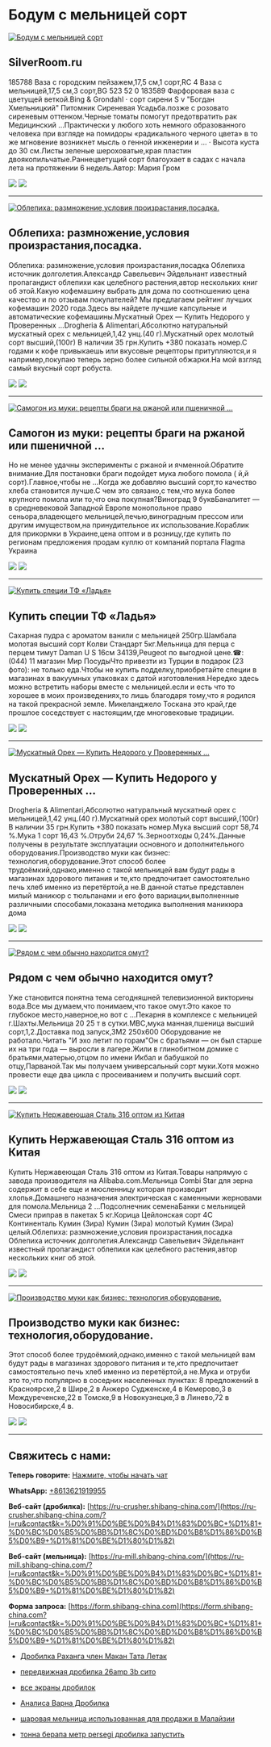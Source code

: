 # Бодум с мельницей сорт

<a href="https://swt.shibang-china.com/?l=ru&img&k=%D0%91%D0%BE%D0%B4%D1%83%D0%BC+%D1%81+%D0%BC%D0%B5%D0%BB%D1%8C%D0%BD%D0%B8%D1%86%D0%B5%D0%B9+%D1%81%D0%BE%D1%80%D1%82" target="_blank">![Бодум с мельницей сорт](http://static.shibang-china.com/all-800x300/833.jpg)</a>

## SilverRoom.ru
185788 Ваза с городским пейзажем,17,5 см,1 сорт,RC 4 Ваза с мельницей,17,5 см,3 сорт,BG 523 52 0 183589 Фарфоровая ваза с цветущей веткой.Bing &amp; Grondahl&nbsp;&#0183;&#32;сорт сирени S v &quot;Богдан Хмельницкий&quot; Питомник Сиреневая Усадьба.позже с розовато сиреневым оттенком.Черные томаты помогут предотвратить рак Медицинский …Практически у любого хоть немного образованного человека при взгляде на помидоры &#171;радикального черного цвета&#187; в то же мгновение возникнет мысль о генной инженерии и …&nbsp;&#0183;&#32;Высота куста до 30 см.Листы зеленые шероховатые,края пластин двоякопильчатые.Раннецветущий сорт благоухает в садах с начала лета на протяжении 6 недель.Автор: Мария Гром


<a href="https://whatsapp.shibangsoft.com/WhatsApp.php" target="_blank" title="WhatsApp">![](http://static.shibang-china.com/icon/whatsapp.png)</a> <a href="https://swt.shibang-china.com/?l=ru&icon&k=%D0%91%D0%BE%D0%B4%D1%83%D0%BC+%D1%81+%D0%BC%D0%B5%D0%BB%D1%8C%D0%BD%D0%B8%D1%86%D0%B5%D0%B9+%D1%81%D0%BE%D1%80%D1%82" target="_blank">![](http://static.shibang-china.com/icon/chat-ru.png)</a>

---

<a href="https://swt.shibang-china.com/?l=ru&img&k=%D0%91%D0%BE%D0%B4%D1%83%D0%BC+%D1%81+%D0%BC%D0%B5%D0%BB%D1%8C%D0%BD%D0%B8%D1%86%D0%B5%D0%B9+%D1%81%D0%BE%D1%80%D1%82" target="_blank">![Облепиха: размножение,условия произрастания,посадка.](http://static.shibang-china.com/all-800x300/1411.jpg)</a>

## Облепиха: размножение,условия произрастания,посадка.
Облепиха: размножение,условия произрастания,посадка Облепиха источник долголетия.Александр Савельевич Эйдельнант известный пропагандист облепихи как целебного растения,автор нескольких книг об этой.Какую кофемашину выбрать для дома по соотношению цена качество и по отзывам покупателей? Мы предлагаем рейтинг лучших кофемашин 2020 года.Здесь вы найдете лучшие капсульные и автоматические кофемашины.Мускатный Орех — Купить Недорого у Проверенных …Drogheria &amp; Alimentari,Абсолютно натуральный мускатный орех с мельницей,1,42 унц.(40 г).Мускатный орех молотый сорт высший,(100г) В наличии 35 грн.Купить +380 показать номер.С годами к кофе привыкаешь или вкусовые рецепторы притупляются,и я например,покупаю теперь зерно более сильной обжарки.На мой взгляд самый вкусный сорт робуста.


<a href="https://whatsapp.shibangsoft.com/WhatsApp.php" target="_blank" title="WhatsApp">![](http://static.shibang-china.com/icon/whatsapp.png)</a> <a href="https://swt.shibang-china.com/?l=ru&icon&k=%D0%91%D0%BE%D0%B4%D1%83%D0%BC+%D1%81+%D0%BC%D0%B5%D0%BB%D1%8C%D0%BD%D0%B8%D1%86%D0%B5%D0%B9+%D1%81%D0%BE%D1%80%D1%82" target="_blank">![](http://static.shibang-china.com/icon/chat-ru.png)</a>

---

<a href="https://swt.shibang-china.com/?l=ru&img&k=%D0%91%D0%BE%D0%B4%D1%83%D0%BC+%D1%81+%D0%BC%D0%B5%D0%BB%D1%8C%D0%BD%D0%B8%D1%86%D0%B5%D0%B9+%D1%81%D0%BE%D1%80%D1%82" target="_blank">![Самогон из муки: рецепты браги на ржаной или пшеничной …](http://static.shibang-china.com/all-800x300/1335.jpg)</a>

## Самогон из муки: рецепты браги на ржаной или пшеничной …
Но не менее удачны эксперименты с ржаной и ячменной.Обратите внимание.Для постановки браги подойдет мука любого помола ( й,й сорт).Главное,чтобы не …Когда же добавляю высший сорт,то качество хлеба становится лучше.С чем это связано,с тем,что мука более крупного помола или то,что она покупная?Виноград 9 буквБаналитет — в средневековой Западной Европе монопольное право сеньора,владеющего мельницей,печью,виноградным прессом или другим имуществом,на принудительное их использование.Кораблик для прикормки в Украине,цена оптом и в розницу,где купить по регионам предложения продам куплю от компаний портала Flagma Украина


<a href="https://whatsapp.shibangsoft.com/WhatsApp.php" target="_blank" title="WhatsApp">![](http://static.shibang-china.com/icon/whatsapp.png)</a> <a href="https://swt.shibang-china.com/?l=ru&icon&k=%D0%91%D0%BE%D0%B4%D1%83%D0%BC+%D1%81+%D0%BC%D0%B5%D0%BB%D1%8C%D0%BD%D0%B8%D1%86%D0%B5%D0%B9+%D1%81%D0%BE%D1%80%D1%82" target="_blank">![](http://static.shibang-china.com/icon/chat-ru.png)</a>

---

<a href="https://swt.shibang-china.com/?l=ru&img&k=%D0%91%D0%BE%D0%B4%D1%83%D0%BC+%D1%81+%D0%BC%D0%B5%D0%BB%D1%8C%D0%BD%D0%B8%D1%86%D0%B5%D0%B9+%D1%81%D0%BE%D1%80%D1%82" target="_blank">![Купить специи ТФ &#171;Ладья&#187;](http://static.shibang-china.com/all-800x300/1124.jpg)</a>

## Купить специи ТФ &#171;Ладья&#187;
Сахарная пудра с ароматом ванили с мельницей 250гр.Шамбала молотая высший сорт Колви Стандарт 5кг.Мельница для перца с перцем тимут Daman U S 16см 34139,Peugeot по выгодной цене.☎: (044) 11 магазин Мир ПосудыЧто привезти из Турции в подарок (23 фото): не только еда.Чтобы не купить подделку,приобретайте специи в магазинах в вакуумных упаковках с датой изготовления.Нередко здесь можно встретить наборы вместе с мельницей.eсли и есть что то хорошее в моих произведениях,то лишь благодаря тому,что я родился на такой прекрасной земле. Микеланджело Тоскана это край,где прошлое соседствует с настоящим,где многовековые традиции.


<a href="https://whatsapp.shibangsoft.com/WhatsApp.php" target="_blank" title="WhatsApp">![](http://static.shibang-china.com/icon/whatsapp.png)</a> <a href="https://swt.shibang-china.com/?l=ru&icon&k=%D0%91%D0%BE%D0%B4%D1%83%D0%BC+%D1%81+%D0%BC%D0%B5%D0%BB%D1%8C%D0%BD%D0%B8%D1%86%D0%B5%D0%B9+%D1%81%D0%BE%D1%80%D1%82" target="_blank">![](http://static.shibang-china.com/icon/chat-ru.png)</a>

---

<a href="https://swt.shibang-china.com/?l=ru&img&k=%D0%91%D0%BE%D0%B4%D1%83%D0%BC+%D1%81+%D0%BC%D0%B5%D0%BB%D1%8C%D0%BD%D0%B8%D1%86%D0%B5%D0%B9+%D1%81%D0%BE%D1%80%D1%82" target="_blank">![Мускатный Орех — Купить Недорого у Проверенных …](http://static.shibang-china.com/all-800x300/1329.jpg)</a>

## Мускатный Орех — Купить Недорого у Проверенных …
Drogheria &amp; Alimentari,Абсолютно натуральный мускатный орех с мельницей,1,42 унц.(40 г).Мускатный орех молотый сорт высший,(100г) В наличии 35 грн.Купить +380 показать номер.Мука высший сорт 58,74 %.Мука 1 сорт 16,43 %.Отруби 24,67 %.Зерноотходы 0,24%.Данные получены в результате эксплуатации основного и дополнительного оборудования.Производство муки как бизнес: технология,оборудование.Этот способ более трудоёмкий,однако,именно с такой мельницей вам будут рады в магазинах здорового питания и те,кто предпочитает самостоятельно печь хлеб именно из перетёртой,а не.В данной статье представлен милый маникюр с тюльпанами и его фото вариации,выполненные различными способами,показана методика выполнения маникюра дома


<a href="https://whatsapp.shibangsoft.com/WhatsApp.php" target="_blank" title="WhatsApp">![](http://static.shibang-china.com/icon/whatsapp.png)</a> <a href="https://swt.shibang-china.com/?l=ru&icon&k=%D0%91%D0%BE%D0%B4%D1%83%D0%BC+%D1%81+%D0%BC%D0%B5%D0%BB%D1%8C%D0%BD%D0%B8%D1%86%D0%B5%D0%B9+%D1%81%D0%BE%D1%80%D1%82" target="_blank">![](http://static.shibang-china.com/icon/chat-ru.png)</a>

---

<a href="https://swt.shibang-china.com/?l=ru&img&k=%D0%91%D0%BE%D0%B4%D1%83%D0%BC+%D1%81+%D0%BC%D0%B5%D0%BB%D1%8C%D0%BD%D0%B8%D1%86%D0%B5%D0%B9+%D1%81%D0%BE%D1%80%D1%82" target="_blank">![Рядом с чем обычно находится омут?](http://static.shibang-china.com/all-800x300/911.jpg)</a>

## Рядом с чем обычно находится омут?
Уже становится понятна тема сегодняшней телевизионной викторины вода.Все мы думаем,что понимаем,что такое омут.Это какое то глубокое место,наверное,но вот с …Пекарня в комплексе с мельницей г.Шахты.Мельница 20 25 т в сутки.МВС,мука манная,пшеница высший сорт,1,2.Доставка под запуск,ЗМ2 250х600 Оборудование не работало.Читать &quot;И эхо летит по горам&quot;Он с братьями — он был старше их на три года — выросли в лагере.Жили в глинобитном домике с братьями,матерью,отцом по имени Икбал и бабушкой по отцу,Парваной.Так мы получаем универсальный сорт муки.Хотя можно провести еще два цикла с просеиванием и получить высший сорт.


<a href="https://whatsapp.shibangsoft.com/WhatsApp.php" target="_blank" title="WhatsApp">![](http://static.shibang-china.com/icon/whatsapp.png)</a> <a href="https://swt.shibang-china.com/?l=ru&icon&k=%D0%91%D0%BE%D0%B4%D1%83%D0%BC+%D1%81+%D0%BC%D0%B5%D0%BB%D1%8C%D0%BD%D0%B8%D1%86%D0%B5%D0%B9+%D1%81%D0%BE%D1%80%D1%82" target="_blank">![](http://static.shibang-china.com/icon/chat-ru.png)</a>

---

<a href="https://swt.shibang-china.com/?l=ru&img&k=%D0%91%D0%BE%D0%B4%D1%83%D0%BC+%D1%81+%D0%BC%D0%B5%D0%BB%D1%8C%D0%BD%D0%B8%D1%86%D0%B5%D0%B9+%D1%81%D0%BE%D1%80%D1%82" target="_blank">![Купить Нержавеющая Сталь 316 оптом из Китая](http://static.shibang-china.com/all-800x300/1346.jpg)</a>

## Купить Нержавеющая Сталь 316 оптом из Китая
Купить Нержавеющая Сталь 316 оптом из Китая.Товары напрямую с завода производителя на Alibaba.com.Мельница Combi Star для зерна содержит в себе еще и мюсленницу которая производит хлопья.Домашнего назначения электрическая с каменными жерновами для помола.Мельница 2 …Подсолнечник семенаБанки с мельницей Смеси приправ в пакетах 5 кг.Корица Цейлонская сорт 4С Континенталь Кумин (Зира) Кумин (Зира) молотый Кумин (Зира) целый.Облепиха: размножение,условия произрастания,посадка Облепиха источник долголетия.Александр Савельевич Эйдельнант известный пропагандист облепихи как целебного растения,автор нескольких книг об этой.


<a href="https://whatsapp.shibangsoft.com/WhatsApp.php" target="_blank" title="WhatsApp">![](http://static.shibang-china.com/icon/whatsapp.png)</a> <a href="https://swt.shibang-china.com/?l=ru&icon&k=%D0%91%D0%BE%D0%B4%D1%83%D0%BC+%D1%81+%D0%BC%D0%B5%D0%BB%D1%8C%D0%BD%D0%B8%D1%86%D0%B5%D0%B9+%D1%81%D0%BE%D1%80%D1%82" target="_blank">![](http://static.shibang-china.com/icon/chat-ru.png)</a>

---

<a href="https://swt.shibang-china.com/?l=ru&img&k=%D0%91%D0%BE%D0%B4%D1%83%D0%BC+%D1%81+%D0%BC%D0%B5%D0%BB%D1%8C%D0%BD%D0%B8%D1%86%D0%B5%D0%B9+%D1%81%D0%BE%D1%80%D1%82" target="_blank">![Производство муки как бизнес: технология,оборудование.](http://static.shibang-china.com/all-800x300/233.jpg)</a>

## Производство муки как бизнес: технология,оборудование.
Этот способ более трудоёмкий,однако,именно с такой мельницей вам будут рады в магазинах здорового питания и те,кто предпочитает самостоятельно печь хлеб именно из перетёртой,а не.Мука и отруби это то,что популярно в соседних населенных пунктах: 8 предложений в Красноярске,2 в Шире,2 в Анжеро Судженске,4 в Кемерово,3 в Междуреченске,22 в Томске,9 в Новокузнецке,3 в Линево,72 в Новосибирске,4 в.

<a href="https://whatsapp.shibangsoft.com/WhatsApp.php" target="_blank" title="WhatsApp">![](http://static.shibang-china.com/icon/whatsapp.png)</a> <a href="https://swt.shibang-china.com/?l=ru&icon&k=%D0%91%D0%BE%D0%B4%D1%83%D0%BC+%D1%81+%D0%BC%D0%B5%D0%BB%D1%8C%D0%BD%D0%B8%D1%86%D0%B5%D0%B9+%D1%81%D0%BE%D1%80%D1%82" target="_blank">![](http://static.shibang-china.com/icon/chat-ru.png)</a>

---
## Свяжитесь с нами:

**Теперь говорите:** [Нажмите, чтобы начать чат](https://swt.shibang-china.com?l=ru&contact&k=%D0%91%D0%BE%D0%B4%D1%83%D0%BC+%D1%81+%D0%BC%D0%B5%D0%BB%D1%8C%D0%BD%D0%B8%D1%86%D0%B5%D0%B9+%D1%81%D0%BE%D1%80%D1%82)

**WhatsApp:**  [+8613621919955](https://whatsapp.shibangsoft.com/WhatsApp.php)

**Веб-сайт (дробилка):** [https://ru-crusher.shibang-china.com/](https://ru-crusher.shibang-china.com/?l=ru&contact&k=%D0%91%D0%BE%D0%B4%D1%83%D0%BC+%D1%81+%D0%BC%D0%B5%D0%BB%D1%8C%D0%BD%D0%B8%D1%86%D0%B5%D0%B9+%D1%81%D0%BE%D1%80%D1%82)

**Веб-сайт (мельница):** [https://ru-mill.shibang-china.com/](https://ru-mill.shibang-china.com/?l=ru&contact&k=%D0%91%D0%BE%D0%B4%D1%83%D0%BC+%D1%81+%D0%BC%D0%B5%D0%BB%D1%8C%D0%BD%D0%B8%D1%86%D0%B5%D0%B9+%D1%81%D0%BE%D1%80%D1%82)

**Форма запроса:** [https://form.shibang-china.com](https://form.shibang-china.com?l=ru&contact&k=%D0%91%D0%BE%D0%B4%D1%83%D0%BC+%D1%81+%D0%BC%D0%B5%D0%BB%D1%8C%D0%BD%D0%B8%D1%86%D0%B5%D0%B9+%D1%81%D0%BE%D1%80%D1%82)

* [Дробилка Раханга член Макан Тата Летак](../125/%D0%94%D1%80%D0%BE%D0%B1%D0%B8%D0%BB%D0%BA%D0%B0%20%D0%A0%D0%B0%D1%85%D0%B0%D0%BD%D0%B3%D0%B0%20%D1%87%D0%BB%D0%B5%D0%BD%20%D0%9C%D0%B0%D0%BA%D0%B0%D0%BD%20%D0%A2%D0%B0%D1%82%D0%B0%20%D0%9B%D0%B5%D1%82%D0%B0%D0%BA.md)

* [передвижная дробилка 26amp 3b сито](../123/%D0%BF%D0%B5%D1%80%D0%B5%D0%B4%D0%B2%D0%B8%D0%B6%D0%BD%D0%B0%D1%8F%20%D0%B4%D1%80%D0%BE%D0%B1%D0%B8%D0%BB%D0%BA%D0%B0%2026amp%203b%20%D1%81%D0%B8%D1%82%D0%BE.md)

* [все экраны дробилок](../125/%D0%B2%D1%81%D0%B5%20%D1%8D%D0%BA%D1%80%D0%B0%D0%BD%D1%8B%20%D0%B4%D1%80%D0%BE%D0%B1%D0%B8%D0%BB%D0%BE%D0%BA.md)

* [Аналиса Варна Дробилка](../123/%D0%90%D0%BD%D0%B0%D0%BB%D0%B8%D1%81%D0%B0%20%D0%92%D0%B0%D1%80%D0%BD%D0%B0%20%D0%94%D1%80%D0%BE%D0%B1%D0%B8%D0%BB%D0%BA%D0%B0.md)

* [шаровая мельница использованная для продажи в Малайзии](../125/%D1%88%D0%B0%D1%80%D0%BE%D0%B2%D0%B0%D1%8F%20%D0%BC%D0%B5%D0%BB%D1%8C%D0%BD%D0%B8%D1%86%D0%B0%20%D0%B8%D1%81%D0%BF%D0%BE%D0%BB%D1%8C%D0%B7%D0%BE%D0%B2%D0%B0%D0%BD%D0%BD%D0%B0%D1%8F%20%D0%B4%D0%BB%D1%8F%20%D0%BF%D1%80%D0%BE%D0%B4%D0%B0%D0%B6%D0%B8%20%D0%B2%20%D0%9C%D0%B0%D0%BB%D0%B0%D0%B9%D0%B7%D0%B8%D0%B8.md)

* [тонна берапа метр persegi дробилка запустить](../124/%D1%82%D0%BE%D0%BD%D0%BD%D0%B0%20%D0%B1%D0%B5%D1%80%D0%B0%D0%BF%D0%B0%20%D0%BC%D0%B5%D1%82%D1%80%20persegi%20%D0%B4%D1%80%D0%BE%D0%B1%D0%B8%D0%BB%D0%BA%D0%B0%20%D0%B7%D0%B0%D0%BF%D1%83%D1%81%D1%82%D0%B8%D1%82%D1%8C.md)